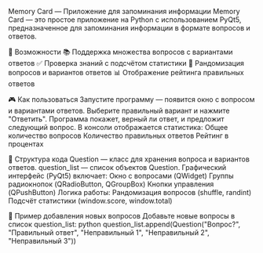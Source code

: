 Memory Card — Приложение для запоминания информации
Memory Card — это простое приложение на Python с использованием PyQt5, предназначенное для запоминания информации в формате вопросов и ответов.

📌 Возможности
📚 Поддержка множества вопросов с вариантами ответов
✅ Проверка знаний с подсчётом статистики
🔄 Рандомизация вопросов и вариантов ответов
📊 Отображение рейтинга правильных ответов

🎮 Как пользоваться
Запустите программу — появится окно с вопросом и вариантами ответов.
Выберите правильный вариант и нажмите "Ответить".
Программа покажет, верный ли ответ, и предложит следующий вопрос.
В консоли отображается статистика:
Общее количество вопросов
Количество правильных ответов
Рейтинг в процентах

📂 Структура кода
Question — класс для хранения вопроса и вариантов ответов.
question_list — список объектов Question.
Графический интерфейс (PyQt5) включает:
Окно с вопросами (QWidget)
Группы радиокнопок (QRadioButton, QGroupBox)
Кнопки управления (QPushButton)
Логика работы:
Рандомизация вопросов (shuffle, randint)
Подсчёт статистики (window.score, window.total)

🔧 Пример добавления новых вопросов
Добавьте новые вопросы в список question_list:
python
question_list.append(Question("Вопрос?", "Правильный ответ", "Неправильный 1", "Неправильный 2", "Неправильный 3"))
